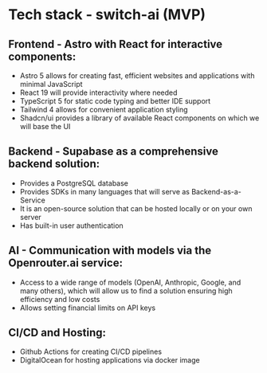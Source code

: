 # Tech stack - switch-ai (MVP)

## Frontend - Astro with React for interactive components:

* Astro 5 allows for creating fast, efficient websites and applications with minimal JavaScript
* React 19 will provide interactivity where needed
* TypeScript 5 for static code typing and better IDE support
* Tailwind 4 allows for convenient application styling
* Shadcn/ui provides a library of available React components on which we will base the UI

## Backend - Supabase as a comprehensive backend solution:

* Provides a PostgreSQL database
* Provides SDKs in many languages that will serve as Backend-as-a-Service
* It is an open-source solution that can be hosted locally or on your own server
* Has built-in user authentication

## AI - Communication with models via the Openrouter.ai service:

* Access to a wide range of models (OpenAI, Anthropic, Google, and many others), which will allow us to find a solution ensuring high efficiency and low costs
* Allows setting financial limits on API keys

## CI/CD and Hosting:

* Github Actions for creating CI/CD pipelines
* DigitalOcean for hosting applications via docker image
